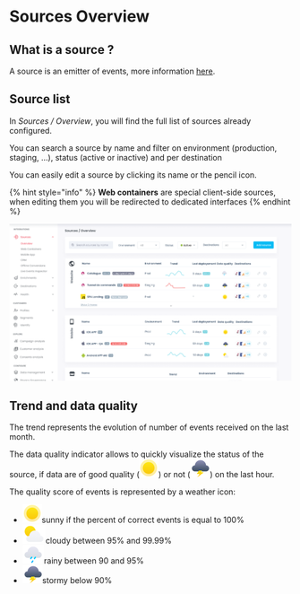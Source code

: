 # Sources Overview

## What is a source ?

A source is an emitter of events, more information [here](../../getting-started/concepts/#source).

## Source list

In _Sources / Overview_, you will find the full list of sources already configured.

You can search a source by name and filter on environment (production, staging, ...), status (active or inactive) and per destination

You can easily edit a source by clicking its name or the pencil icon.

{% hint style="info" %}
**Web containers** are special client-side sources, when editing them you will be redirected to dedicated interfaces
{% endhint %}

![](<../../.gitbook/assets/image (2) (2) (1) (1).png>)

## Trend and data quality

The trend represents the evolution of number of events received on the last month.

The data quality indicator allows to quickly visualize the status of the source, if data are of good quality (<img src="../../.gitbook/assets/image (17) (1) (1).png" alt="" data-size="line">) or not (<img src="../../.gitbook/assets/image (14) (2).png" alt="" data-size="line">) on the last hour.

The quality score of events is represented by a weather icon:

* <img src="../../.gitbook/assets/image (17) (1) (1).png" alt="" data-size="line">sunny if the percent of correct events is equal to 100%
* <img src="../../.gitbook/assets/image (15) (2) (1).png" alt="" data-size="line">cloudy between 95% and 99.99%
* <img src="../../.gitbook/assets/image (16) (1).png" alt="" data-size="line">rainy between 90 and 95%
* <img src="../../.gitbook/assets/image (14) (2).png" alt="" data-size="line">stormy below 90%
